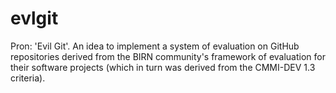 evlgit
======

Pron: 'Evil Git'. An idea to implement a system of evaluation on GitHub repositories derived from the BIRN community's framework of evaluation for their software projects (which in turn was derived  from the CMMI-DEV 1.3 criteria).
